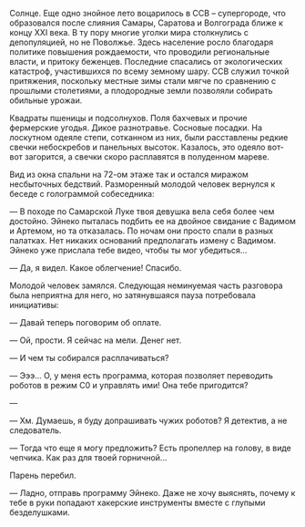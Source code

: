 Солнце. Еще одно знойное лето воцарилось в ССВ – супергороде, что образовался после слияния Самары, Саратова и Волгограда ближе к концу XXI века. В ту пору многие уголки мира столкнулись с депопуляцией, но не Поволжье. Здесь население росло благодаря политике повышения рождаемости, что проводили региональные власти, и притоку беженцев. Последние спасались от экологических катастроф, участившихся по всему земному шару. ССВ служил точкой притяжения, поскольку местные зимы стали мягче по сравнению с прошлыми столетиями, а плодородные земли позволяли собирать обильные урожаи.

Квадраты пшеницы и подсолнухов. Поля бахчевых и прочие фермерские угодья. Дикое разнотравье. Сосновые посадки. На лоскутном одеяле степи, сотканном из них, были расставлены редкие свечки небоскребов и панельных высоток. Казалось, это одеяло вот-вот загорится, а свечки скоро расплавятся в полуденном мареве.

Вид из окна спальни на 72-ом этаже так и остался миражом несбыточных бедствий. Разморенный молодой человек вернулся к беседе с голограммой собеседника:

— В походе по Самарской Луке твоя девушка вела себя более чем достойно. Эйнеко пыталась подбить ее на двойное свидание с Вадимом и Артемом, но та отказалась. По ночам они просто спали в разных палатках. Нет никаких оснований предполагать измену с Вадимом. Эйнеко уже прислала тебе видео, чтобы ты мог убедиться...

— Да, я видел. Какое облегчение! Спасибо.

Молодой человек замялся. Следующая неминуемая часть разговора была неприятна для него, но затянувшаяся пауза потребовала инициативы:

— Давай теперь поговорим об оплате.

— Ой, прости. Я сейчас на мели. Денег нет.

— И чем ты собирался расплачиваться?

— Эээ... О, у меня есть программа, которая позволяет переводить роботов в режим С0 и управлять ими! Она тебе пригодится?

— 

— Хм. Думаешь, я буду допрашивать чужих роботов? Я детектив, а не следователь.

— Тогда что еще я могу предложить? Есть пропеллер на голову, в виде чепчика. Как раз для твоей горничной...

Парень перебил.

— Ладно, отправь программу Эйнеко. Даже не хочу выяснять, почему к тебе в руки попадают хакерские инструменты вместе с глупыми безделушками.


